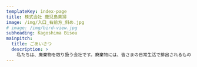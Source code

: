 ```yaml
---
templateKey: index-page
title: 株式会社 鹿児島美掃
image: /img/入口_右前方_斜め.jpg
# image: /img/bird-view.jpg
subheading: Kagoshima Bisou
mainpitch:
  title: ごあいさつ
  description: >
    私たちは、廃棄物を取り扱う会社です。廃棄物には、皆さまの日常生活で排出されるものや、企業等の事業活動で排出されるものなど、様々な種類があります。毎年、鹿児島県では約900万トンもの廃棄物が排出されていますが、たくさんの同業の仲間たちによってキレイで安全な街が維持されています。私たちが目指すのも、その維持への貢献です。そしてさらに質の良いサービスによって、より良い社会、持続可能な社会を作り続けていきます。地域社会と共存しながら、鹿児島美掃はスタッフ全員で真正面から取り組んでまいります。
---
```

